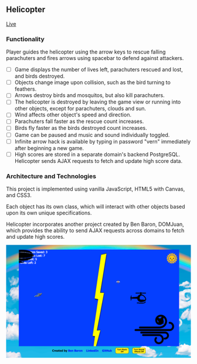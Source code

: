 ## Helicopter

[Live](http://www.benbaron.info/Helicopter/)
### Functionality

Player guides the helicopter using the arrow keys to rescue falling parachuters and fires arrows using spacebar to defend against attackers.

- [ ] Game displays the number of lives left, parachuters rescued and lost, and birds destroyed.
- [ ] Objects change image upon collision, such as the bird turning to feathers.
- [ ] Arrows destroy birds and mosquitos, but also kill parachuters.
- [ ] The helicopter is destroyed by leaving the game view or running into other objects, except for parachuters, clouds and sun.
- [ ] Wind affects other object's speed and direction.
- [ ] Parachuters fall faster as the rescue count increases.
- [ ] Birds fly faster as the birds destroyed count increases.
- [ ] Game can be paused and music and sound individually toggled.
- [ ] Infinite arrow hack is available by typing in password "vern" immediately after beginning a new game.
- [ ] High scores are stored in a separate domain's backend PostgreSQL. Helicopter sends AJAX requests to fetch and update high score data.

### Architecture and Technologies

This project is implemented using vanilla JavaScript, HTML5 with Canvas, and CSS3.

Each object has its own class, which will interact with other objects based upon its own unique specifications.

Helicopter incorporates another project created by Ben Baron, DOMJuan, which provides the ability to send AJAX requests across domains to fetch and update high scores.

![](./assets/screenshots/game.png)
